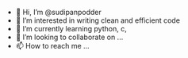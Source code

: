 - 👋 Hi, I’m @sudipanpodder
- 👀 I’m interested in writing clean and efficient code
- 🌱 I’m currently learning python, c, 
- 💞️ I’m looking to collaborate on ...
- 📫 How to reach me ...

<!---
sudipanpodder/sudipanpodder is a ✨ special ✨ repository because its `README.md` (this file) appears on your GitHub profile.
You can click the Preview link to take a look at your changes.
--->
